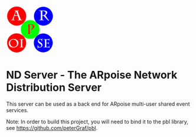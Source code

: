 ![ARpoise Logo](https://raw.githubusercontent.com/ARPOISE/ARpoise/master/images/arpoise_logo_rgb-128.png)
# ND Server - The ARpoise Network Distribution Server
This server can be used as a back end for ARpoise multi-user shared event services.

Note: In order to build this project, you will need to bind it to the pbl library, see https://github.com/peterGraf/pbl.
